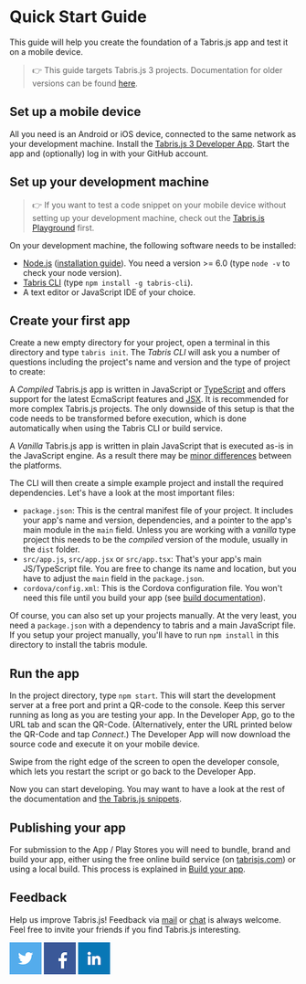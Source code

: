 ---
---
# Quick Start Guide

This guide will help you create the foundation of a Tabris.js app and test it on a mobile device.

> :point_right: This guide targets Tabris.js 3 projects. Documentation for older versions can be found [here](https://docs.tabris.com/).

## Set up a mobile device

All you need is an Android or iOS device, connected to the same network as your development machine.
Install the [Tabris.js 3 Developer App](developer-app.md).
Start the app and (optionally) log in with your GitHub account.

## Set up your development machine

> :point_right: If you want to test a code snippet on your mobile device without setting up your development machine, check out the [Tabris.js Playground](https://playground.tabris.com/) first.

On your development machine, the following software needs to be installed:

- [Node.js](https://nodejs.org/) ([installation guide](https://docs.npmjs.com/getting-started/installing-node)). You need a version >= 6.0 (type `node -v` to check your node version).
- [Tabris CLI](https://www.npmjs.com/package/tabris-cli) (type `npm install -g tabris-cli`).
- A text editor or JavaScript IDE of your choice.

## Create your first app

Create a new empty directory for your project, open a terminal in this directory and type `tabris init`.
The _Tabris CLI_ will ask you a number of questions including the project's name and version and the type of project to create:

A _Compiled_ Tabris.js app is written in JavaScript or [TypeScript](./typescript.md) and offers support for the latest EcmaScript features and [JSX](./declarative-ui.md). It is recommended for more complex Tabris.js projects. The only downside of this setup is that the code needs to be transformed before execution, which is done automatically when using the Tabris CLI or build service.

A _Vanilla_ Tabris.js app is written in plain JavaScript that is executed as-is in the JavaScript engine. As a result there may be [minor differences](./runtime.md) between the platforms.

The CLI will then create a simple example project and install the required dependencies. Let's have a look at the most important files:

- `package.json`: This is the central manifest file of your project. It includes your app's name and version, dependencies, and a pointer to the app's main module in the `main` field. Unless you are working with a _vanilla_ type project this needs to be the _compiled_ version of the module, usually in the `dist` folder.
- `src/app.js`, `src/app.jsx` or `src/app.tsx`: That's your app's main JS/TypeScript file. You are free to change its name and location, but you have to adjust the `main` field in the `package.json`.
- `cordova/config.xml`: This is the Cordova configuration file. You won't need this file until you build your app (see [build documentation](./build.md)).

Of course, you can also set up your projects manually. At the very least, you need a `package.json` with a dependency to tabris and a main JavaScript file. If you setup your project manually, you'll have to run `npm install` in this directory to install the tabris module.

## Run the app

In the project directory, type `npm start`. This will start the development server at a free port and print a QR-code to the console. Keep this server running as long as you are testing your app. In the Developer App, go to the URL tab and scan the QR-Code. (Alternatively, enter the URL printed below the QR-Code and tap *Connect*.) The Developer App will now download the source code and execute it on your mobile device.

Swipe from the right edge of the screen to open the developer console, which lets you restart the script or go back to the Developer App.

Now you can start developing. You may want to have a look at the rest of the documentation and [the Tabris.js snippets](https://github.com/eclipsesource/tabris-js/tree/master/snippets).

## Publishing your app

For submission to the App / Play Stores you will need to bundle, brand and build your app, either using the free online build service (on [tabrisjs.com](http://tabrisjs.com)) or using a local build. This process is explained in [Build your app](build.md).

## Feedback

Help us improve Tabris.js! Feedback via [mail](mailto:care@tabrisjs.com?subject=Feedback) or [chat](https://tabrisjs.herokuapp.com/) is always welcome. Feel free to invite your friends if you find Tabris.js interesting.

[![Tabris.js on Twitter](img/social-logo-twitter.png)](https://twitter.com/tabrisjs)
[![EclipseSource on Facebook](img/social-logo-facebook.png)](https://www.facebook.com/eclipsesource)
[![EclipseSource on LinkedIn](img/social-logo-linkedin.png)](https://www.linkedin.com/company/eclipsesource)
